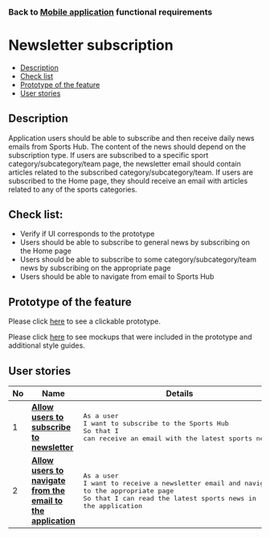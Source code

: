 ### Back to [Mobile application](../../#mobile-application) functional requirements

# Newsletter subscription

- [Description](#description)
- [Check list](#check-list)
- [Prototype of the feature](#prototype-of-the-feature)
- [User stories](#user-stories)

## Description

Application users should be able to subscribe and then receive daily news emails from Sports Hub. The content of the news should depend on the subscription type. If users are subscribed to a specific sport category/subcategory/team page, the newsletter email should contain articles related to the subscribed category/subcategory/team. If users are subscribed to the Home page, they should receive an email with articles related to any of the sports categories.

## Check list:

  - Verify if UI corresponds to the prototype
  - Users should be able to subscribe to general news by subscribing on the Home page
  - Users should be able to subscribe to some category/subcategory/team news by subscribing on the appropriate page
  - Users should be able to navigate from email to Sports Hub

## Prototype of the feature

Please click [here](https://www.figma.com/proto/JVDTph8VY9Ye7kz8BTDxhJ/1-Sports-Hub-General-Prototype?page-id=0%3A5852&node-id=0%3A7481&viewport=-1637%2C-969%2C0.37520089745521545&scaling=scale-down) to see a clickable prototype.

Please click [here](https://www.figma.com/file/egXgh8BYD7Xaa0JeMNhv9R/Manage-advertisements?node-id=0%3A1075) to see mockups that were included in the prototype and additional style guides.

## User stories

No           |      Name     |   Details
------------ | ------------- | -------------
1 |[**Allow users to subscribe to newsletter**](/products/sports_hub_portal/mobile_application_features/newsletter_email/user_stories/newsletter_subscription)|<pre>As a user<br>I want to subscribe to the Sports Hub<br>So that I can receive an email with the latest sports news</pre>
2 |[**Allow users to navigate from the email to the application**](/products/sports_hub_portal/mobile_application_features/newsletter_email/user_stories/newsletter_subscription)|<pre>As a user<br>I want to receive a newsletter email and navigate to the appropriate page<br>So that I can read the latest sports news in the application</pre>
